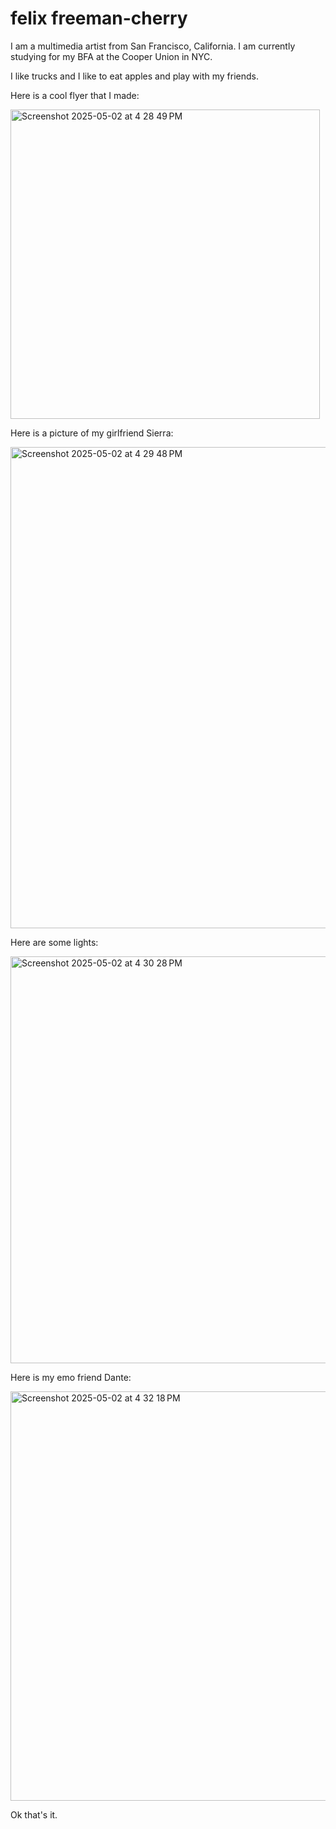 # felix freeman-cherry

I am a multimedia artist from San Francisco, California. I am currently studying for my BFA at the Cooper Union in NYC. 

I like trucks and I like to eat apples and play with my friends.

Here is a cool flyer that I made:


<img width="495" alt="Screenshot 2025-05-02 at 4 28 49 PM" src="https://github.com/user-attachments/assets/9561fb6c-0652-42f5-b53c-e91bfb2305fd" />

Here is a picture of my girlfriend Sierra: 

<img width="770" alt="Screenshot 2025-05-02 at 4 29 48 PM" src="https://github.com/user-attachments/assets/9b3e1491-a0a8-49cc-9fd0-a0c2b99e3743" />

Here are some lights:

<img width="651" alt="Screenshot 2025-05-02 at 4 30 28 PM" src="https://github.com/user-attachments/assets/996cbaf3-003b-4f60-87c0-b0311cc582a6" />

Here is my emo friend Dante:

<img width="655" alt="Screenshot 2025-05-02 at 4 32 18 PM" src="https://github.com/user-attachments/assets/1b5f6a78-432e-4ce8-b8ff-f7e505c8a10d" />

Ok that's it. 
